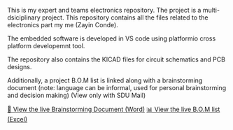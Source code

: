 This is my expert and teams electronics repository. The project is a multi-dsiciplinary project. This repository contains all the files related to the electronics part my me (Zayin Conde). 

The embedded software is developed in VS code using platformio cross platform developemnt tool. 

The repository also contains the KICAD files for circuit schematics and PCB designs. 

Additionally, a project B.O.M list is linked along with a brainstorming document (note: language can be informal, used for personal brainstorming and decision making) (View only with SDU Mail)

[📄 View the live Brainstorming Document (Word)](https://syddanskuni.sharepoint.com/:w:/s/AIDeputyExpertinTeams/ETyJX5G7IEFBnaOn01ZgCaMBbD81jJfqN7rkElq9ijI7jw?e=0cWUlB)
[📊 View the live B.O.M list (Excel)](https://syddanskuni.sharepoint.com/:x:/s/AIDeputyExpertinTeams/EaCTvVSukcdOoP5wCQjI0uoB_z5LuD4u5wMGKWqrb4GMKw?e=0rVpbN)






